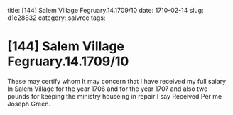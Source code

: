 title: [144] Salem Village Fegruary.14.1709/10
date: 1710-02-14
slug: d1e28832
category: salvrec
tags: 


<div markdown class="doc" id="d1e28832">


# [144] Salem Village Fegruary.14.1709/10

These may certify whom It may concern that I have received my full salary In Salem Village for the year 1706 and for the year 1707 and also two pounds for keeping the ministry houseing in repair I say Received Per me Joseph Green.
</div>